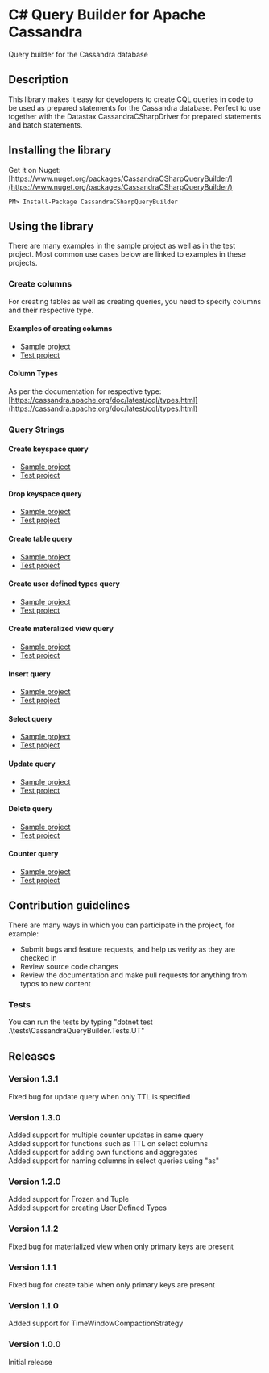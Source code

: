 # C# Query Builder for Apache Cassandra
Query builder for the Cassandra database

## Description

This library makes it easy for developers to create CQL queries in code to be used as prepared statements for the Cassandra database. Perfect to use together with the Datastax CassandraCSharpDriver for prepared statements and batch statements.

## Installing the library
Get it on Nuget: [https://www.nuget.org/packages/CassandraCSharpQueryBuilder/](https://www.nuget.org/packages/CassandraCSharpQueryBuilder/)

```
PM> Install-Package CassandraCSharpQueryBuilder
```

## Using the library

There are many examples in the sample project as well as in the test project. Most common use cases below are linked to examples in these projects.

### Create columns
For creating tables as well as creating queries, you need to specify columns and their respective type. 

#### Examples of creating columns
- [Sample project](samples/ExampleProject/DBColumns.cs)
- [Test project](tests/CassandraQueryBuilder.Tests.UT/Columns.cs)

#### Column Types
As per the documentation for respective type: [https://cassandra.apache.org/doc/latest/cql/types.html](https://cassandra.apache.org/doc/latest/cql/types.html)

### Query Strings

#### Create keyspace query

- [Sample project](samples/ExampleProject/Queries/CreateKeyspace_Queries.cs)
- [Test project](tests/CassandraQueryBuilder.Tests.UT/Queries/UT_CreateKeyspace.cs)

#### Drop keyspace query
- [Sample project](samples/ExampleProject/Queries/DropKeyspace_Queries.cs)
- [Test project](tests/CassandraQueryBuilder.Tests.UT/Queries/UT_DropKeyspace.cs)

#### Create table query
- [Sample project](samples/ExampleProject/Queries/CreateTable_Queries.cs)
- [Test project](tests/CassandraQueryBuilder.Tests.UT/Queries/UT_Tables.cs)

#### Create user defined types query
- [Sample project](samples/ExampleProject/Queries/CreateType_Queries.cs)
- [Test project](tests/CassandraQueryBuilder.Tests.UT/Queries/UT_Types.cs)

#### Create materalized view query
- [Sample project](samples/ExampleProject/Queries/CreateMaterializedView_Queries.cs)
- [Test project](tests/CassandraQueryBuilder.Tests.UT/Queries/UT_MaterializedViews.cs)

#### Insert query
- [Sample project](samples/ExampleProject/Queries/Insert_Queries.cs)
- [Test project](tests/CassandraQueryBuilder.Tests.UT/Queries/UT_Insert.cs)

#### Select query
- [Sample project](samples/ExampleProject/Queries/Select_Queries.cs)
- [Test project](tests/CassandraQueryBuilder.Tests.UT/Queries/UT_Select.cs)

#### Update query
- [Sample project](samples/ExampleProject/Queries/Update_Queries.cs)
- [Test project](tests/CassandraQueryBuilder.Tests.UT/Queries/UT_Update.cs)

#### Delete query
- [Sample project](samples/ExampleProject/Queries/Delete_Queries.cs)
- [Test project](tests/CassandraQueryBuilder.Tests.UT/Queries/UT_Delete.cs)

#### Counter query
- [Sample project](samples/ExampleProject/Queries/Counter_Queries.cs)
- [Test project](tests/CassandraQueryBuilder.Tests.UT/Queries/UT_UpdateCounter.cs)

## Contribution guidelines ###
There are many ways in which you can participate in the project, for example:

- Submit bugs and feature requests, and help us verify as they are checked in
- Review source code changes
- Review the documentation and make pull requests for anything from typos to new content

### Tests
You can run the tests by typing "dotnet test .\tests\CassandraQueryBuilder.Tests.UT\"

## Releases

<!-- ### Version 1.4.0
Added support for default replication factor for NetworkTopologyStrategy when creating keyspace -->

### Version 1.3.1
Fixed bug for update query when only TTL is specified

### Version 1.3.0
Added support for multiple counter updates in same query  
Added support for functions such as TTL on select columns  
Added support for adding own functions and aggregates  
Added support for naming columns in select queries using "as"

### Version 1.2.0
Added support for Frozen and Tuple  
Added support for creating User Defined Types

### Version 1.1.2
Fixed bug for materialized view when only primary keys are present

### Version 1.1.1
Fixed bug for create table when only primary keys are present

### Version 1.1.0
Added support for TimeWindowCompactionStrategy

### Version 1.0.0
Initial release